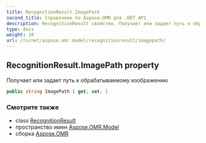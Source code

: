 ```yaml
---
title: RecognitionResult.ImagePath
second_title: Справочник по Aspose.OMR для .NET API
description: RecognitionResult свойство. Получает или задает путь к обрабатываемому изображению
type: docs
weight: 10
url: /ru/net/aspose.omr.model/recognitionresult/imagepath/
---
```

## RecognitionResult.ImagePath property

Получает или задает путь к обрабатываемому изображению

```csharp
public string ImagePath { get; set; }
```

### Смотрите также

* class [RecognitionResult](../)
* пространство имен [Aspose.OMR.Model](../../recognitionresult/)
* сборка [Aspose.OMR](../../../)


